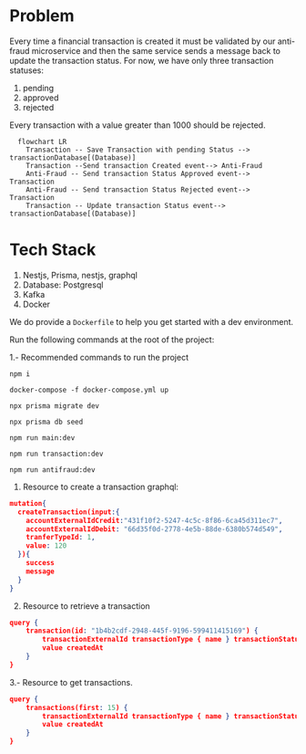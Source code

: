 # Problem

Every time a financial transaction is created it must be validated by our anti-fraud microservice and then the same service sends a message back to update the transaction status.
For now, we have only three transaction statuses:

<ol>
  <li>pending</li>
  <li>approved</li>
  <li>rejected</li>  
</ol>

Every transaction with a value greater than 1000 should be rejected.

```mermaid
  flowchart LR
    Transaction -- Save Transaction with pending Status --> transactionDatabase[(Database)]
    Transaction --Send transaction Created event--> Anti-Fraud
    Anti-Fraud -- Send transaction Status Approved event--> Transaction
    Anti-Fraud -- Send transaction Status Rejected event--> Transaction
    Transaction -- Update transaction Status event--> transactionDatabase[(Database)]
```

# Tech Stack

<ol>
  <li>Nestjs, Prisma, nestjs, graphql </li>
  <li>Database: Postgresql</li>
  <li>Kafka</li>
  <li>Docker</li>    
</ol>

We do provide a `Dockerfile` to help you get started with a dev environment.

Run the following commands at the root of the project:

1.- Recommended commands to run the project
```
npm i 
``` 
```
docker-compose -f docker-compose.yml up
```
```
npx prisma migrate dev
```
```
npx prisma db seed
```
```
npm run main:dev
```
```
npm run transaction:dev
```
```
npm run antifraud:dev
```

1. Resource to create a transaction graphql:

```json
mutation{
  createTransaction(input:{
    accountExternalIdCredit:"431f10f2-5247-4c5c-8f86-6ca45d311ec7",
    accountExternalIdDebit: "66d35f0d-2778-4e5b-88de-6380b574d549",
    tranferTypeId: 1,
    value: 120
  }){
    success
    message
  }
}
```

2. Resource to retrieve a transaction

```json
query {
    transaction(id: "1b4b2cdf-2948-445f-9196-599411415169") {
        transactionExternalId transactionType { name } transactionStatus { name }
        value createdAt
    }
}
```

3.- Resource to get transactions.
```json
query {
    transactions(first: 15) {
        transactionExternalId transactionType { name } transactionStatus { name }
        value createdAt
    }
}
```


